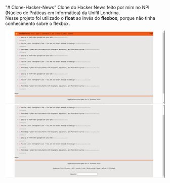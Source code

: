 "# Clone-Hacker-News" 
Clone do Hacker News feito por mim no NPI (Núcleo de Práticas em Informática) da Unifil Londrina.
<br />
Nesse projeto foi utilizado o **float** ao invés do **flexbox**, porque não tinha conhecimento sobre o flexbox.
<br />

![Tela](tela.png)
![Tela](tela2.png)